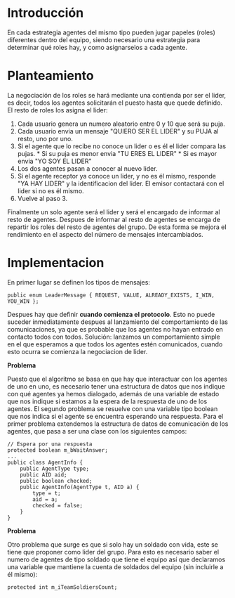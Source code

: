# Introducción #

En cada estrategia agentes del mismo tipo pueden jugar papeles (roles) diferentes dentro del equipo, siendo necesario una estrategia para determinar qué roles hay, y como asignarselos a cada agente.

# Planteamiento #

La negociación de los roles se hará mediante una contienda por ser el lider, es decir, todos los agentes solicitarán el puesto hasta que quede definido. El resto de roles los asigna el lider:

  1. Cada usuario genera un numero aleatorio entre 0 y 10 que será su puja.
  1. Cada usuario envia un mensaje "QUIERO SER EL LIDER" y su PUJA al resto, uno por uno.
  1. Si el agente que lo recibe no conoce un lider o es él el lider compara las pujas.
    * Si su puja es menor envia "TU ERES EL LIDER"
    * Si es mayor envia "YO SOY EL LIDER"
  1. Los dos agentes pasan a conocer al nuevo lider.
  1. Si el agente receptor ya conoce un lider, y no es él mismo, responde "YA HAY LIDER" y la identificacion del lider. El emisor contactará con el lider si no es él mismo.
  1. Vuelve al paso 3.

Finalmente un solo agente será el lider y será el encargado de informar al resto de agentes. Despues de informar al resto de agentes se encarga de repartir los roles del resto de agentes del grupo. De esta forma se mejora el rendimiento en el aspecto del número de mensajes intercambiados.

# Implementacion #

En primer lugar se definen los tipos de mensajes:
```
public enum LeaderMessage { REQUEST, VALUE, ALREADY_EXISTS, I_WIN, YOU_WIN };
```

Despues hay que definir **cuando comienza el protocolo**. Esto no puede suceder inmediatamente despues al lanzamiento del comportamiento de las comunicaciones, ya que es
probable que los agentes no hayan entrado en contacto todos con todos. Solución: lanzamos un comportamiento simple en el que esperamos a que todos los agentes estén comunicados, cuando esto ocurra se comienza la negociacion de lider.

**Problema**

Puesto que el algoritmo se basa en que hay que interactuar con los agentes de uno en uno, es necesario tener una estructura de datos que nos indique con qué agentes ya hemos dialogado, además de una variable de estado que nos indique si estamos a la espera de la respuesta de uno de los agentes. El segundo problema se resuelve con una variable tipo boolean que nos indica si el agente se encuentra esperando una respuesta. Para el primer problema extendemos la estructura de datos de comunicación de los agentes, que pasa a ser una clase con los siguientes campos:
```
// Espera por una respuesta
protected boolean m_bWaitAnswer;
...
public class AgentInfo {
	public AgentType type;
	public AID aid;
	public boolean checked;
	public AgentInfo(AgentType t, AID a) {
		type = t;
		aid = a;
		checked = false;
	}
}
```

**Problema**

Otro problema que surge es que si solo hay un soldado con vida, este se tiene que proponer como lider del grupo. Para esto es necesario saber el numero de agentes de tipo soldado que tiene el equipo así que declaramos una variable que mantiene la cuenta de soldados del equipo (sin incluirle a él mismo):
```
protected int m_iTeamSoldiersCount;
```